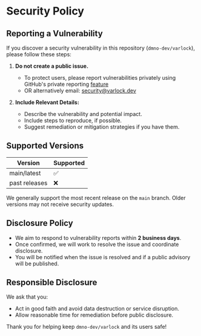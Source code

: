 # Security Policy

## Reporting a Vulnerability

If you discover a security vulnerability in this repository (`dmno-dev/varlock`), please follow these steps:

1. **Do not create a public issue.**
   - To protect users, please report vulnerabilities privately using GitHub's private reporting [feature](https://github.com/dmno-dev/varlock/security)
   - OR alternatively email: security@varlock.dev

3. **Include Relevant Details:**
   - Describe the vulnerability and potential impact.
   - Include steps to reproduce, if possible.
   - Suggest remediation or mitigation strategies if you have them.

## Supported Versions

| Version       | Supported          |
| ------------- | ------------------ |
| main/latest   | ✅                 |
| past releases | ❌                 |

We generally support the most recent release on the `main` branch. Older versions may not receive security updates.

## Disclosure Policy

- We aim to respond to vulnerability reports within **2 business days**.
- Once confirmed, we will work to resolve the issue and coordinate disclosure.
- You will be notified when the issue is resolved and if a public advisory will be published.

## Responsible Disclosure

We ask that you:
- Act in good faith and avoid data destruction or service disruption.
- Allow reasonable time for remediation before public disclosure.

Thank you for helping keep `dmno-dev/varlock` and its users safe!
